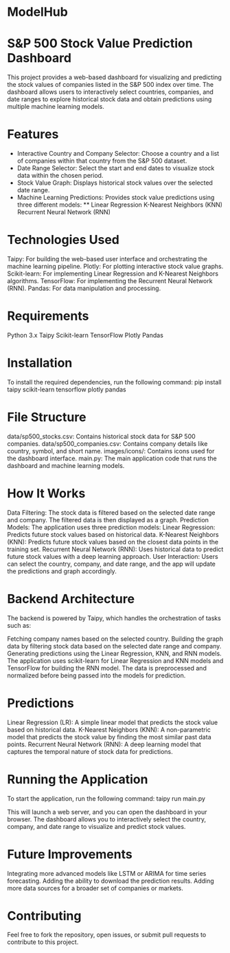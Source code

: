 # ModelHub
# S&P 500 Stock Value Prediction Dashboard

This project provides a web-based dashboard for visualizing and predicting the stock values of companies listed in the S&P 500 index over time. The dashboard allows users to interactively select countries, companies, and date ranges to explore historical stock data and obtain predictions using multiple machine learning models.

# Features
* Interactive Country and Company Selector: Choose a country and a list of companies within that country from the S&P 500 dataset.
* Date Range Selector: Select the start and end dates to visualize stock data within the chosen period.
* Stock Value Graph: Displays historical stock values over the selected date range.
* Machine Learning Predictions: Provides stock value predictions using three different models:
** Linear Regression
K-Nearest Neighbors (KNN)
Recurrent Neural Network (RNN)


# Technologies Used
Taipy: For building the web-based user interface and orchestrating the machine learning pipeline.
Plotly: For plotting interactive stock value graphs.
Scikit-learn: For implementing Linear Regression and K-Nearest Neighbors algorithms.
TensorFlow: For implementing the Recurrent Neural Network (RNN).
Pandas: For data manipulation and processing.

# Requirements
Python 3.x
Taipy
Scikit-learn
TensorFlow
Plotly
Pandas

# Installation
To install the required dependencies, run the following command:
pip install taipy scikit-learn tensorflow plotly pandas

# File Structure
data/sp500_stocks.csv: Contains historical stock data for S&P 500 companies.
data/sp500_companies.csv: Contains company details like country, symbol, and short name.
images/icons/: Contains icons used for the dashboard interface.
main.py: The main application code that runs the dashboard and machine learning models.

# How It Works
Data Filtering: The stock data is filtered based on the selected date range and company. The filtered data is then displayed as a graph.
Prediction Models: The application uses three prediction models:
Linear Regression: Predicts future stock values based on historical data.
K-Nearest Neighbors (KNN): Predicts future stock values based on the closest data points in the training set.
Recurrent Neural Network (RNN): Uses historical data to predict future stock values with a deep learning approach.
User Interaction: Users can select the country, company, and date range, and the app will update the predictions and graph accordingly.


# Backend Architecture
The backend is powered by Taipy, which handles the orchestration of tasks such as:

Fetching company names based on the selected country.
Building the graph data by filtering stock data based on the selected date range and company.
Generating predictions using the Linear Regression, KNN, and RNN models.
The application uses scikit-learn for Linear Regression and KNN models and TensorFlow for building the RNN model. The data is preprocessed and normalized before being passed into the models for prediction.

# Predictions
Linear Regression (LR): A simple linear model that predicts the stock value based on historical data.
K-Nearest Neighbors (KNN): A non-parametric model that predicts the stock value by finding the most similar past data points.
Recurrent Neural Network (RNN): A deep learning model that captures the temporal nature of stock data for predictions.

# Running the Application
To start the application, run the following command:
taipy run main.py

This will launch a web server, and you can open the dashboard in your browser. The dashboard allows you to interactively select the country, company, and date range to visualize and predict stock values.

# Future Improvements
Integrating more advanced models like LSTM or ARIMA for time series forecasting.
Adding the ability to download the prediction results.
Adding more data sources for a broader set of companies or markets.
# Contributing
Feel free to fork the repository, open issues, or submit pull requests to contribute to this project.
